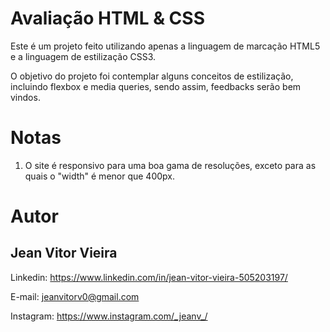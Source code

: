 # Avaliação HTML & CSS
Este é um projeto feito utilizando apenas a linguagem de marcação HTML5 e a linguagem de estilização CSS3.

O objetivo do projeto foi contemplar alguns conceitos de estilização, incluindo flexbox e media queries, sendo assim, feedbacks serão bem vindos.

# Notas
1. O site é responsivo para uma boa gama de resoluções, exceto para as quais o "width" é menor que 400px. 

# Autor
## Jean Vitor Vieira
Linkedin:
https://www.linkedin.com/in/jean-vitor-vieira-505203197/

E-mail:
jeanvitorv0@gmail.com

Instagram: https://www.instagram.com/_jeanv_/
